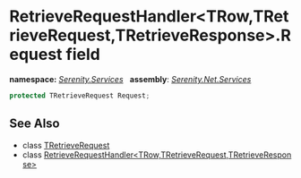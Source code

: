 # RetrieveRequestHandler&lt;TRow,TRetrieveRequest,TRetrieveResponse&gt;.Request field
**namespace:** *[Serenity.Services](../../README.md#serenity.services-namespace)*   **assembly**: *[Serenity.Net.Services](../../README.md)*

```csharp
protected TRetrieveRequest Request;
```

## See Also

* class [TRetrieveRequest](../Serenity.Net.Services/../RetrieveRequestHandler-3.TRetrieveRequest.md)
* class [RetrieveRequestHandler&lt;TRow,TRetrieveRequest,TRetrieveResponse&gt;](../RetrieveRequestHandler-3.md)